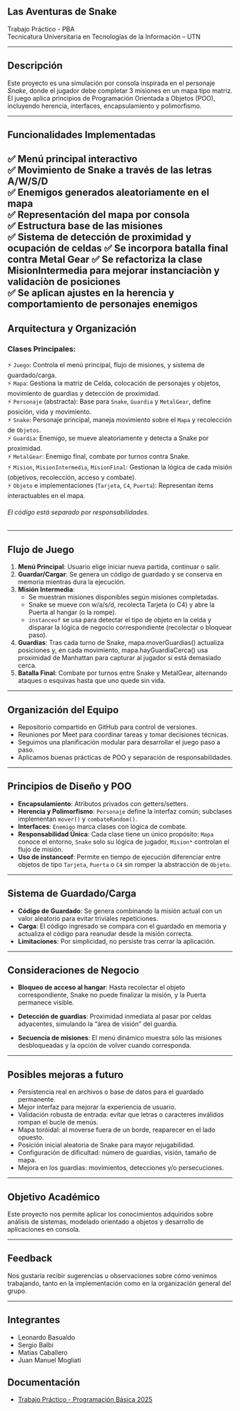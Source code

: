 ## Las Aventuras de Snake 

Trabajo Práctico - PBA  
Tecnicatura Universitaria en Tecnologías de la Información – UTN

---

## Descripción

Este proyecto es una simulación por consola inspirada en el personaje *Snake*, donde el jugador debe completar 3 misiones en un mapa tipo matriz. El juego aplica principios de Programación Orientada a Objetos (POO), incluyendo herencia, interfaces, encapsulamiento y polimorfismo.

---

## Funcionalidades Implementadas

✅ Menú principal interactivo  
✅ Movimiento de Snake a través de las letras A/W/S/D  
✅ Enemigos generados aleatoriamente en el mapa  
✅ Representación del mapa por consola  
✅ Estructura base de las misiones  
✅ Sistema de detección de proximidad y ocupación de celdas
✅ Se incorpora batalla final contra Metal Gear
✅ Se refactoriza la clase MisionIntermedia para mejorar instanciaciòn y validaciòn de posiciones  
✅ Se aplican ajustes en la herencia y comportamiento de personajes enemigos
---

## Arquitectura y Organización

### Clases Principales: 

⚡ `Juego`: Controla el menú principal, flujo de misiones, y sistema de guardado/carga.  
⚡ `Mapa`: Gestiona la matriz de Celda, colocación de personajes y objetos, movimiento de guardias y detección de proximidad.  
⚡ `Personaje` (abstracta): Base para `Snake`, `Guardia` y `MetalGear`, define posición, vida y movimiento.  
⚡ `Snake`: Personaje principal, maneja movimiento sobre el `Mapa` y recolección de `Objetos`.  
⚡ `Guardia`: Enemigo, se mueve aleatoriamente y detecta a Snake por proximidad.  
⚡ `MetalGear`: Enemigo final, combate por turnos contra Snake.  
⚡ `Mision`, `MisionIntermedia`, `MisionFinal`: Gestionan la lógica de cada misión (objetivos, recolección, acceso y combate).  
⚡ `Objeto` e implementaciones (`Tarjeta`, `C4`, `Puerta`): Representan ítems interactuables en el mapa.

###### El código está separado por responsabilidades.

---

## Flujo de Juego

1. **Menú Principal**: Usuario elige iniciar nueva partida, continuar o salir.
2. **Guardar/Cargar**: Se genera un código de guardado y se conserva en memoria mientras dura la ejecución.
3. **Misión Intermedia**:
    - Se muestran misiones disponibles según misiones completadas.
    - Snake se mueve con w/a/s/d, recolecta Tarjeta (o C4) y abre la Puerta al hangar (o la rompe).
    - `instanceof` se usa para detectar el tipo de objeto en la celda y disparar la lógica de negocio correspondiente (recolectar o bloquear paso).  
4. **Guardias**: Tras cada turno de Snake, mapa.moverGuardias() actualiza posiciones y, en cada movimiento, mapa.hayGuardiaCerca() usa proximidad de Manhattan para capturar al jugador si está demasiado cerca.  
5. **Batalla Final**: Combate por turnos entre Snake y MetalGear, alternando ataques o esquivas hasta que uno quede sin vida.

---
## Organización del Equipo

- Repositorio compartido en GitHub para control de versiones.
- Reuniones por Meet para coordinar tareas y tomar decisiones técnicas.
- Seguimos una planificación modular para desarrollar el juego paso a paso.
- Aplicamos buenas prácticas de POO y separación de responsabilidades.

---

## Principios de Diseño y POO

- **Encapsulamiento**: Atributos privados con getters/setters.
- **Herencia y Polimorfismo**: `Personaje` define la interfaz común; subclases implementan `mover()` y `combateRandom()`.
- **Interfaces**: `Enemigo` marca clases con lógica de combate.
- **Responsabilidad Única**: Cada clase tiene un único propósito: `Mapa` conoce el entorno, `Snake` solo su lógica de jugador, `Mision*` controlan el flujo de misión.
- **Uso de instanceof**: Permite en tiempo de ejecución diferenciar entre objetos de tipo `Tarjeta`, `Puerta` o `C4` sin romper la abstracción de `Objeto`.

---

## Sistema de Guardado/Carga

- **Código de Guardado**: Se genera combinando la misión actual con un valor aleatorio para evitar triviales repeticiones.
- **Carga**: El código ingresado se compara con el guardado en memoria y actualiza el código para reanudar desde la misión correcta.
- **Limitaciones**: Por simplicidad, no persiste tras cerrar la aplicación.

---

## Consideraciones de Negocio

- **Bloqueo de acceso al hangar**: Hasta recolectar el objeto correspondiente, Snake no puede finalizar la misión, y la Puerta permanece visible.

- **Detección de guardias**: Proximidad inmediata al pasar por celdas adyacentes, simulando la “área de visión” del guardia.

- **Secuencia de misiones**: El menú dinámico muestra sólo las misiones desbloqueadas y la opción de volver cuando corresponda.

---

## Posibles mejoras a futuro

- Persistencia real en archivos o base de datos para el guardado permanente.
- Mejor interfaz para mejorar la experiencia de usuario.
- Validación robusta de entrada: evitar que letras o caracteres inválidos rompan el bucle de menús.
- Mapa toróidal: al moverse fuera de un borde, reaparecer en el lado opuesto.
- Posición inicial aleatoria de Snake para mayor rejugabilidad.
- Configuración de dificultad: número de guardias, visión, tamaño de mapa.
- Mejora en los guardias: movimientos, detecciones y/o persecuciones.

---

## Objetivo Académico

Este proyecto nos permite aplicar los conocimientos adquiridos sobre análisis de sistemas, modelado orientado a objetos y desarrollo de aplicaciones en consola.

---

## Feedback

Nos gustaría recibir sugerencias u observaciones sobre cómo venimos trabajando, tanto en la implementación como en la organización general del grupo.

---

## Integrantes

- Leonardo Basualdo  
- Sergio Balbi 
- Matias Caballero
- Juan Manuel Mogliati




## Documentación

- [Trabajo Práctico - Programación Básica 2025](./Trabajo%20Práctico%20-%20Programación%20Básica%202025.pdf)


